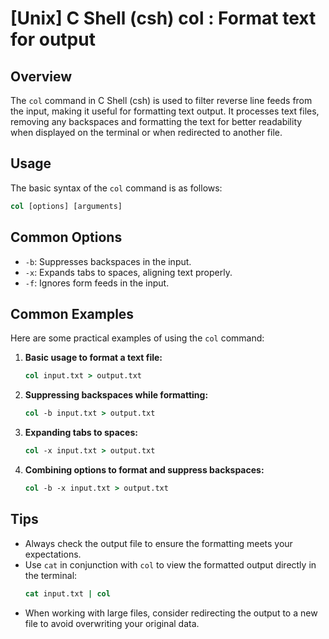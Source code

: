# [Unix] C Shell (csh) col <Uso equivalente>: Format text for output

## Overview
The `col` command in C Shell (csh) is used to filter reverse line feeds from the input, making it useful for formatting text output. It processes text files, removing any backspaces and formatting the text for better readability when displayed on the terminal or when redirected to another file.

## Usage
The basic syntax of the `col` command is as follows:

```csh
col [options] [arguments]
```

## Common Options
- `-b`: Suppresses backspaces in the input.
- `-x`: Expands tabs to spaces, aligning text properly.
- `-f`: Ignores form feeds in the input.

## Common Examples
Here are some practical examples of using the `col` command:

1. **Basic usage to format a text file:**
   ```csh
   col input.txt > output.txt
   ```

2. **Suppressing backspaces while formatting:**
   ```csh
   col -b input.txt > output.txt
   ```

3. **Expanding tabs to spaces:**
   ```csh
   col -x input.txt > output.txt
   ```

4. **Combining options to format and suppress backspaces:**
   ```csh
   col -b -x input.txt > output.txt
   ```

## Tips
- Always check the output file to ensure the formatting meets your expectations.
- Use `cat` in conjunction with `col` to view the formatted output directly in the terminal:
  ```csh
  cat input.txt | col
  ```
- When working with large files, consider redirecting the output to a new file to avoid overwriting your original data.